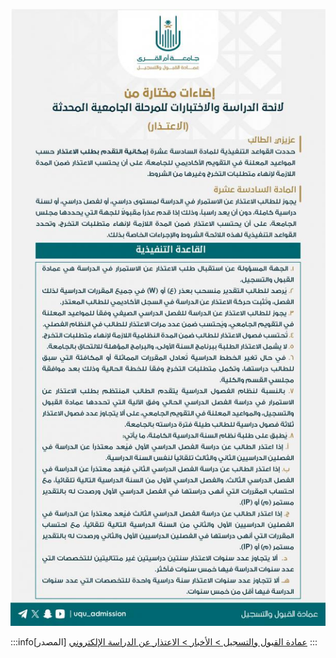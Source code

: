 ![لائحة الاعتذار](الاعتذار.png)

:::info[المصدر]
[عمادة القبول والتسجيل > الأخبار > الاعتذار عن الدراسة الإلكتروني](https://uqu.edu.sa/App/News/142668)
:::
